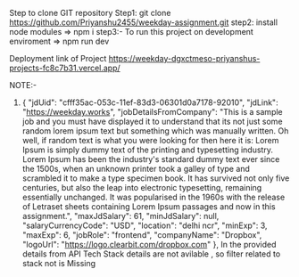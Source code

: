 Step to clone GIT repository
Step1:  git clone https://github.com/Priyanshu2455/weekday-assignment.git
step2: install node modules => npm i
step3:- To run this project on development enviroment => npm run dev

Deployment link of Project 
https://weekday-dgxctmeso-priyanshus-projects-fc8c7b31.vercel.app/

NOTE:-
1. {
      "jdUid": "cfff35ac-053c-11ef-83d3-06301d0a7178-92010",
      "jdLink": "https://weekday.works",
      "jobDetailsFromCompany": "This is a sample job and you must have displayed it to understand that its not just some random lorem ipsum text but something which was manually written. Oh well, if random text is what you were looking for then here it is: Lorem Ipsum is simply dummy text of the printing and typesetting industry. Lorem Ipsum has been the industry's standard dummy text ever since the 1500s, when an unknown printer took a galley of type and scrambled it to make a type specimen book. It has survived not only five centuries, but also the leap into electronic typesetting, remaining essentially unchanged. It was popularised in the 1960s with the release of Letraset sheets containing Lorem Ipsum passages and now in this assignment.",
      "maxJdSalary": 61,
      "minJdSalary": null,
      "salaryCurrencyCode": "USD",
      "location": "delhi ncr",
      "minExp": 3,
      "maxExp": 6,
      "jobRole": "frontend",
      "companyName": "Dropbox",
      "logoUrl": "https://logo.clearbit.com/dropbox.com"
    },
  In the provided details from API Tech Stack details are not avilable , so filter related to stack not is Missing

